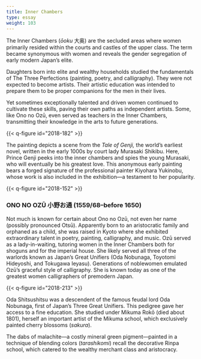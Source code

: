 ```yaml
---
title: Inner Chambers
type: essay
weight: 103
---
```


The Inner Chambers (*ōoku* 大奥) are the secluded areas where women primarily resided within the courts and castles of the upper class. The term became synonymous with women and reveals the gender segregation of early modern Japan’s elite.

Daughters born into elite and wealthy households studied the fundamentals of The Three Perfections (painting, poetry, and calligraphy). They were not expected to become artists. Their artistic education was intended to prepare them to be proper companions for the men in their lives.

Yet sometimes exceptionally talented and driven women continued to cultivate these skills, paving their own paths as independent artists. Some, like Ono no Ozū, even served as teachers in the Inner Chambers, transmitting their knowledge in the arts to future generations.

{{< q-figure id="2018-182" >}}

The painting depicts a scene from the *Tale of Genji,* the world’s earliest novel, written in the early 1000s by court lady Murasaki Shikibu. Here, Prince Genji peeks into the inner chambers and spies the young Murasaki, who will eventually be his greatest love. This anonymous early painting bears a forged signature of the professional painter Kiyohara Yukinobu, whose work is also included in the exhibition—a testament to her popularity.

{{< q-figure id="2018-152" >}}

### ONO NO OZŪ 小野お通 (1559/68–before 1650)

Not much is known for certain about Ono no Ozū, not even her name (possibly pronounced Otsū). Apparently born to an aristocratic family and orphaned as a child, she was raised in Kyoto where she exhibited extraordinary talent in poetry, painting, calligraphy, and music. Ozū served as a lady-in-waiting, tutoring women in the Inner Chambers both for shoguns and for the imperial house. She likely served all three of the warlords known as Japan’s Great Unifiers (Oda Nobunaga, Toyotomi Hideyoshi, and Tokugawa Ieyasu). Generations of noblewomen emulated Ozū’s graceful style of calligraphy. She is known today as one of the greatest women calligraphers of premodern Japan.

{{< q-figure id="2018-213" >}}

Oda Shitsushitsu was a descendent of the famous feudal lord Oda Nobunaga, first of Japan’s Three Great Unifiers. This pedigree gave her access to a fine education. She studied under Mikuma Rokō (died about 1801), herself an important artist of the Mikuma school, which exclusively painted cherry blossoms (*sakura*).

The dabs of malachite—a costly mineral green pigment—painted in a technique of blending colors (*tarashikomi*) recall the decorative Rinpa school, which catered to the wealthy merchant class and aristocracy.
